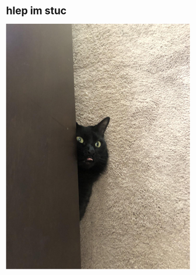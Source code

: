 <!-- TITLE: hlep im stuc -->

# hlep im stuc
![15 Ptxnkfj 5 R 31](/uploads/15-ptxnkfj-5-r-31.jpg "15 Ptxnkfj 5 R 31")